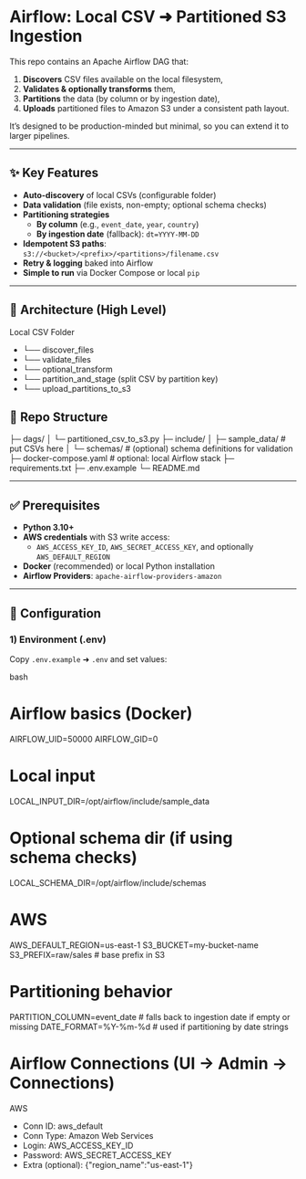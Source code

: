 # Airflow: Local CSV ➜ Partitioned S3 Ingestion

This repo contains an Apache Airflow DAG that:
1) **Discovers** CSV files available on the local filesystem,
2) **Validates & optionally transforms** them,
3) **Partitions** the data (by column or by ingestion date),
4) **Uploads** partitioned files to Amazon S3 under a consistent path layout.

It’s designed to be production-minded but minimal, so you can extend it to larger pipelines.

---

## ✨ Key Features

- **Auto-discovery** of local CSVs (configurable folder)
- **Data validation** (file exists, non-empty; optional schema checks)
- **Partitioning strategies**
  - **By column** (e.g., `event_date`, `year`, `country`)
  - **By ingestion date** (fallback): `dt=YYYY-MM-DD`
- **Idempotent S3 paths**: `s3://<bucket>/<prefix>/<partitions>/filename.csv`
- **Retry & logging** baked into Airflow
- **Simple to run** via Docker Compose or local `pip`

---

## 🧱 Architecture (High Level)

Local CSV Folder
- └── discover_files
- └── validate_files
- └── optional_transform
- └── partition_and_stage (split CSV by partition key)
- └── upload_partitions_to_s3

## 📁 Repo Structure

├─ dags/
│ └─ partitioned_csv_to_s3.py
├─ include/
│ ├─ sample_data/ # put CSVs here
│ └─ schemas/ # (optional) schema definitions for validation
├─ docker-compose.yaml # optional: local Airflow stack
├─ requirements.txt
├─ .env.example
└─ README.md



---

## ✅ Prerequisites

- **Python 3.10+**
- **AWS credentials** with S3 write access:
  - `AWS_ACCESS_KEY_ID`, `AWS_SECRET_ACCESS_KEY`, and optionally `AWS_DEFAULT_REGION`
- **Docker** (recommended) or local Python installation
- **Airflow Providers**: `apache-airflow-providers-amazon`

---

## 🔐 Configuration

### 1) Environment (.env)
Copy `.env.example` ➜ `.env` and set values:

bash
# Airflow basics (Docker)
AIRFLOW_UID=50000
AIRFLOW_GID=0

# Local input
LOCAL_INPUT_DIR=/opt/airflow/include/sample_data
# Optional schema dir (if using schema checks)
LOCAL_SCHEMA_DIR=/opt/airflow/include/schemas

# AWS
AWS_DEFAULT_REGION=us-east-1
S3_BUCKET=my-bucket-name
S3_PREFIX=raw/sales                    # base prefix in S3

# Partitioning behavior
PARTITION_COLUMN=event_date            # falls back to ingestion date if empty or missing
DATE_FORMAT=%Y-%m-%d                   # used if partitioning by date strings



# Airflow Connections (UI → Admin → Connections)
AWS
- Conn ID: aws_default
- Conn Type: Amazon Web Services
- Login: AWS_ACCESS_KEY_ID
- Password: AWS_SECRET_ACCESS_KEY
- Extra (optional): {"region_name":"us-east-1"}

